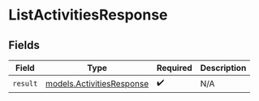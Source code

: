 # ListActivitiesResponse


## Fields

| Field                                                        | Type                                                         | Required                                                     | Description                                                  |
| ------------------------------------------------------------ | ------------------------------------------------------------ | ------------------------------------------------------------ | ------------------------------------------------------------ |
| `result`                                                     | [models.ActivitiesResponse](../models/activitiesresponse.md) | :heavy_check_mark:                                           | N/A                                                          |